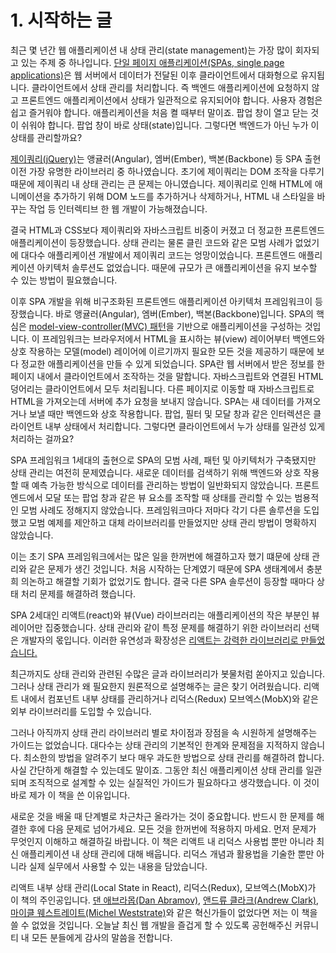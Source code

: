 # 1. 시작하는 글

최근 몇 년간 웹 애플리케이션 내 상태 관리(state management)는 가장 많이 회자되고 있는 주제 중 하나입니다. [단일 페이지 애플리케이션(SPAs, single page applications)](https://en.wikipedia.org/wiki/Single-page_application)은 웹 서버에서 데이터가 전달된 이후 클라이언트에서 대화형으로 유지됩니다. 클라이언트에서 상태 관리를 처리합니다. 즉 백엔드 애플리케이션에 요청하지 않고 프론트엔드 애플리케이션에서 상태가 일관적으로 유지되어야 합니다. 사용자 경험은 쉽고 즐거워야 합니다. 애플리케이션을 처음 켤 때부터 말이죠. 팝업 창이 열고 닫는 것이 쉬워야 합니다. 팝업 창이 바로 상태(state)입니다. 그렇다면 백엔드가 아닌 누가 이 상태를 관리할까요?

[제이쿼리(jQuery)](https://en.wikipedia.org/wiki/JQuery)는 앵귤러(Angular), 엠버(Ember), 백본(Backbone) 등 SPA 출현 이전 가장 유명한 라이브러리 중 하나였습니다. 초기에 제이쿼리는 DOM 조작을 다루기 때문에 제이쿼리 내 상태 관리는 큰 문제는 아니였습니다. 제이쿼리로 인해 HTML에 애니메이션을 추가하기 위해 DOM 노드를 추가하거나 삭제하거나, HTML 내 스타일을 바꾸는 작업 등 인터렉티브 한 웹 개발이 가능해졌습니다. 

결국 HTML과 CSS보다 제이쿼리와 자바스크립트 비중이 커졌고 더 정교한 프론트엔드 애플리케이션이 등장했습니다. 상태 관리는 물론 클린 코드와 같은 모범 사례가 없었기에 대다수 애플리케이션 개발에서 제이쿼리 코드는 엉망이었습니다. 프론트엔드 애플리케이션 아키텍처 솔루션도 없었습니다. 때문에 규모가 큰 애플리케이션을 유지 보수할 수 있는 방법이 필요했습니다.

이후 SPA 개발을 위해 비구조화된 프론트엔드 애플리케이션 아키텍처 프레임워크이 등장했습니다. 바로 앵귤러(Angular), 엠버(Ember), 백본(Backbone)입니다. SPA의 핵심은 [model-view-controller(MVC) 패턴](https://en.wikipedia.org/wiki/Model-view-controller)을 기반으로 애플리케이션을 구성하는 것입니다. 이 프레임워크는 브라우저에서 HTML을 표시하는 뷰(view) 레이어부터 백엔드와 상호 작용하는 모델(model) 레이어에 이르기까지 필요한 모든 것을 제공하기 때문에 보다 정교한 애플리케이션을 만들 수 있게 되었습니다. SPA란 웹 서버에서 받은 정보를 한 페이지 내에서 클라이언트에서 조작하는 것을 말합니다. 자바스크립트와 연결된 HTML 덩어리는 클라이언트에서 모두 처리됩니다. 다른 페이지로 이동할 때 자바스크립트로 HTML을 가져오는데 서버에 추가 요청을 보내지 않습니다. SPA는 새 데이터를 가져오거나 보낼 때만 백엔드와 상호 작용합니다. 팝업, 필터 및 모달 창과 같은 인터렉션은 클라이언트 내부 상태에서 처리합니다. 그렇다면 클라이언트에서 누가 상태를 일관성 있게 처리하는 걸까요?

SPA 프레임워크 1세대의 출현으로 SPA의 모범 사례, 패턴 및 아키텍처가 구축됐지만 상태 관리는 여전히 문제였습니다. 새로운 데이터를 검색하기 위해 백엔드와 상호 작용할 때 예측 가능한 방식으로 데이터를 관리하는 방법이 일반화되지 않았습니다. 프론트엔드에서 모달 또는 팝업 창과 같은 뷰 요소를 조작할 때 상태를 관리할 수 있는 범용적인 모범 사례도 정해지지 않았습니다. 프레임워크마다 저마다 각기 다른 솔루션을 도입했고 모범 예제를 제안하고 대체 라이브러리를 만들었지만 상태 관리 방법이 명확하지 않았습니다.

이는 초기 SPA 프레임워크에서는 많은 일을 한꺼번에 해결하고자 했기 떄문에 상태 관리와 같은 문제가 생긴 것입니다. 처음 시작하는 단계였기 때문에 SPA 생태계에서 충분희 의논하고 해결할 기회가 없었기도 합니다. 결국 다른 SPA 솔루션이 등장할 때마다 상태 처리 문제를 해결하려 했습니다.

SPA 2세대인 리액트(react)와 뷰(Vue) 라이브러리는 애플리케이션의 작은 부분인 뷰 레이어만 집중했습니다. 상태 관리와 같이 특정 문제를 해결하기 위한 라이브러리 선택은 개발자의 몫입니다. 이러한 유연성과 확장성은 [리액트는 강력한 라이브러리로 만들었습니다.](https://www.robinwieruch.de/reasons-why-i-moved-from-angular-to-react/)

최근까지도 상태 관리와 관련된 수많은 글과 라이브러리가 봇물처럼 쏟아지고 있습니다. 그러나 상태 관리가 왜 필요한지 원론적으로 설명해주는 글은 찾기 어려웠습니다. 리액트 내에서 컴포넌트 내부 상태를 관리하거나 리덕스(Redux) 모브엑스(MobX)와 같은 외부 라이브러리를 도입할 수 있습니다.

그러나 아직까지 상태 관리 라이브러리 별로 차이점과 장점을 속 시원하게 설명해주는 가이드는 없었습니다. 대다수는 상태 관리의 기본적인 한계와 문제점을 지적하지 않습니다. 최소한의 방법을 알려주기 보다 매우 과도한 방법으로 상태 관리를 해결하려 합니다. 사실 간단하게 해결할 수 있는데도 말이죠. 그동안 최신 애플리케이션 상태 관리를 일관되며 조직적으로 설계할 수 있는 실질적인 가이드가 필요하다고 생각했습니다. 이 것이 바로 제가 이 책을 쓴 이유입니다.

새로운 것을 배울 때 단계별로 차근차근 올라가는 것이 중요합니다. 반드시 한 문제를 해결한 후에 다음 문제로 넘어가세요. 모든 것을 한꺼번에 적용하지 마세요. 먼저 문제가 무엇인지 이해하고 해결하길 바랍니다. 이 책은 리액트 내 리덕스 사용법 뿐만 아니라 최신 애플리케이션 내 상태 관리에 대해 배웁니다. 리덕스 개념과 활용법을 기술한 뿐만 아니라 실제 실무에서 사용할 수 있는 내용을 담았습니다.

리액트 내부 상태 관리(Local State in React), 리덕스(Redux), 모브엑스(MobX)가 이 책의 주인공입니다. [댄 애브라몹(Dan Abramov)](https://twitter.com/dan_abramov), [앤드류 클라크(Andrew Clark)](https://twitter.com/acdlite), [마이클 웨스트레이트(Michel Weststrate)](https://twitter.com/mweststrate)와 같은 혁신가들이 없었다면 저는 이 책을 쓸 수 없었을 것입니다. 오늘날 최신 웹 개발을 즐겁게 할 수 있도록 공헌해주신 커뮤니티 내 모든 분들에게 감사의 말씀을 전합니다.